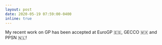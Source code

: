 ```yaml
---
layout: post
date: 2020-05-19 07:59:00-0400
inline: true
---
```


My recent work on GP has been accepted at EuroGP :es:, GECCO :mexico: and PPSN :netherlands:! 